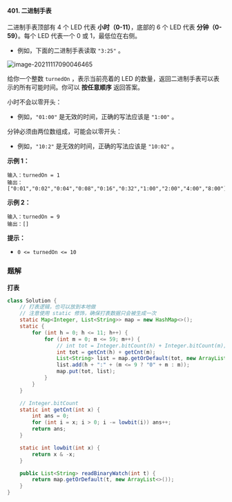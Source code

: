 #### 401. 二进制手表

二进制手表顶部有 4 个 LED 代表 **小时（0-11）**，底部的 6 个 LED 代表 **分钟（0-59）**。每个 LED 代表一个 0 或 1，最低位在右侧。

- 例如，下面的二进制手表读取 `"3:25"` 。

![image-20211117090046465](http://gitlab.wsh-study.com/xp-study/LeeteCode/-/blob/master/字符串匹配/images/二进制手表/1.jpg)

给你一个整数 `turnedOn` ，表示当前亮着的 LED 的数量，返回二进制手表可以表示的所有可能时间。你可以 **按任意顺序** 返回答案。

小时不会以零开头：

- 例如，`"01:00"` 是无效的时间，正确的写法应该是 `"1:00"` 。

分钟必须由两位数组成，可能会以零开头：

- 例如，`"10:2"` 是无效的时间，正确的写法应该是 `"10:02"` 。

**示例 1：**

```shell
输入：turnedOn = 1
输出：["0:01","0:02","0:04","0:08","0:16","0:32","1:00","2:00","4:00","8:00"]
```

**示例 2：**

```shell
输入：turnedOn = 9
输出：[]
```

**提示：**

- `0 <= turnedOn <= 10`

### 题解

**打表**

```java
class Solution {    
    // 打表逻辑，也可以放到本地做
    // 注意使用 static 修饰，确保打表数据只会被生成一次
    static Map<Integer, List<String>> map = new HashMap<>();
    static {
        for (int h = 0; h <= 11; h++) {
            for (int m = 0; m <= 59; m++) {
                // int tot = Integer.bitCount(h) + Integer.bitCount(m);
                int tot = getCnt(h) + getCnt(m);
                List<String> list = map.getOrDefault(tot, new ArrayList<String>());
                list.add(h + ":" + (m <= 9 ? "0" + m : m));
                map.put(tot, list);
            }
        }
    }

    // Integer.bitCount
    static int getCnt(int x) {
        int ans = 0;
        for (int i = x; i > 0; i -= lowbit(i)) ans++;
        return ans;
    }

    static int lowbit(int x) {
        return x & -x;
    }

    public List<String> readBinaryWatch(int t) {
        return map.getOrDefault(t, new ArrayList<>());
    }
}
```

